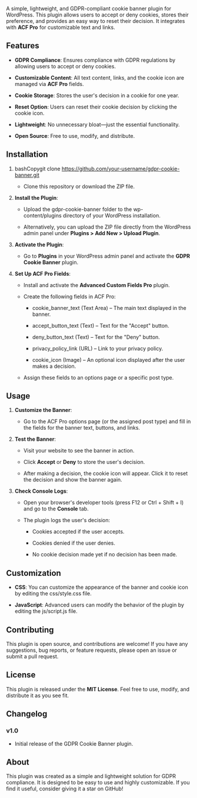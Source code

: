 A simple, lightweight, and GDPR-compliant cookie banner plugin for WordPress. This plugin allows users to accept or deny cookies, stores their preference, and provides an easy way to reset their decision. It integrates with **ACF Pro** for customizable text and links.

Features
--------

*   **GDPR Compliance**: Ensures compliance with GDPR regulations by allowing users to accept or deny cookies.
    
*   **Customizable Content**: All text content, links, and the cookie icon are managed via **ACF Pro** fields.
    
*   **Cookie Storage**: Stores the user's decision in a cookie for one year.
    
*   **Reset Option**: Users can reset their cookie decision by clicking the cookie icon.
    
*   **Lightweight**: No unnecessary bloat—just the essential functionality.
    
*   **Open Source**: Free to use, modify, and distribute.
    

Installation
------------

1.  bashCopygit clone https://github.com/your-username/gdpr-cookie-banner.git
    
    *   Clone this repository or download the ZIP file.
        
2.  **Install the Plugin**:
    
    *   Upload the gdpr-cookie-banner folder to the wp-content/plugins directory of your WordPress installation.
        
    *   Alternatively, you can upload the ZIP file directly from the WordPress admin panel under **Plugins > Add New > Upload Plugin**.
        
3.  **Activate the Plugin**:
    
    *   Go to **Plugins** in your WordPress admin panel and activate the **GDPR Cookie Banner** plugin.
        
4.  **Set Up ACF Pro Fields**:
    
    *   Install and activate the **Advanced Custom Fields Pro** plugin.
        
    *   Create the following fields in ACF Pro:
        
        *   cookie\_banner\_text (Text Area) – The main text displayed in the banner.
            
        *   accept\_button\_text (Text) – Text for the "Accept" button.
            
        *   deny\_button\_text (Text) – Text for the "Deny" button.
            
        *   privacy\_policy\_link (URL) – Link to your privacy policy.
            
        *   cookie\_icon (Image) – An optional icon displayed after the user makes a decision.
            
    *   Assign these fields to an options page or a specific post type.
        

Usage
-----

1.  **Customize the Banner**:
    
    *   Go to the ACF Pro options page (or the assigned post type) and fill in the fields for the banner text, buttons, and links.
        
2.  **Test the Banner**:
    
    *   Visit your website to see the banner in action.
        
    *   Click **Accept** or **Deny** to store the user's decision.
        
    *   After making a decision, the cookie icon will appear. Click it to reset the decision and show the banner again.
        
3.  **Check Console Logs**:
    
    *   Open your browser's developer tools (press F12 or Ctrl + Shift + I) and go to the **Console** tab.
        
    *   The plugin logs the user's decision:
        
        *   Cookies accepted if the user accepts.
            
        *   Cookies denied if the user denies.
            
        *   No cookie decision made yet if no decision has been made.
            

Customization
-------------

*   **CSS**: You can customize the appearance of the banner and cookie icon by editing the css/style.css file.
    
*   **JavaScript**: Advanced users can modify the behavior of the plugin by editing the js/script.js file.
    

Contributing
------------

This plugin is open source, and contributions are welcome! If you have any suggestions, bug reports, or feature requests, please open an issue or submit a pull request.

License
-------

This plugin is released under the **MIT License**. Feel free to use, modify, and distribute it as you see fit.


Changelog
---------

### v1.0

*   Initial release of the GDPR Cookie Banner plugin.
    

About
-----

This plugin was created as a simple and lightweight solution for GDPR compliance. It is designed to be easy to use and highly customizable. If you find it useful, consider giving it a star on GitHub!
